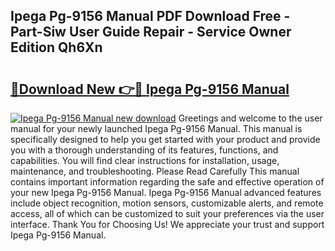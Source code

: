 ## Ipega Pg-9156 Manual PDF Download Free - Part-Siw User Guide Repair - Service Owner Edition Qh6Xn

# <h2><a href="http://bc28712.oget.top/?id=Ipega+Pg-9156+Manual">🔗Download New 👉🔴 Ipega Pg-9156 Manual</a></h2>

[![Ipega Pg-9156 Manual new download](https://i.imgur.com/5g1atiW.png)](http://bc28712.oget.top/?id=Ipega+Pg-9156+Manual)
Greetings and welcome to the user manual for your newly launched Ipega Pg-9156 Manual. This manual is specifically designed to help you get started with your product and provide you with a thorough understanding of its features, functions, and capabilities. You will find clear instructions for installation, usage, maintenance, and troubleshooting. Please Read Carefully This manual contains important information regarding the safe and effective operation of your new Ipega Pg-9156 Manual. Ipega Pg-9156 Manual advanced features include object recognition, motion sensors, customizable alerts, and remote access, all of which can be customized to suit your preferences via the user interface. Thank You for Choosing Us! We appreciate your trust and support Ipega Pg-9156 Manual.
